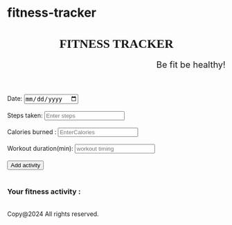 # fitness-tracker
<!DOCTYPE html>
<html>
    <head>
        <meta charset="UTF-8">
        <title>Fitness tracker</title>
        <style>
            header h1{
                  text-align :center;
                  font-family: Georgia, 'Times New Roman', Times, serif;
            }
            header p{
                text-align: right;
                font-size: 20px ;
            }
            button{
                height :auto;
                width :auto;
            }
        </style>
    </head>
    <body>
        <header>
            <h1>FITNESS TRACKER</h1>
            <p>Be fit be healthy!</p>
        </header>
        <div class="container">
            <form id="fittness form">
                <div class="date">
                    <label for="date">Date:</label> 
                    <input type="date" id="date" required>
                </div><br>
                <div class="form-group">
                    <label for="steps">Steps taken:</label>
                    <input type="number" id="steps" placeholder="Enter steps" required>
                </div><br>
                <div class="form-group">
                    <label for="calories">Calories burned :</label>
                    <input type="number" id="calories" placeholder="EnterCalories" required>
                </div><br>
                <div class="form-group">
                    <label for="workout time">Workout duration(min):</label>
                    <input type="number" id="workout time" placeholder="workout timing" required>
                </div><br>
                <button type="button" onclick="adddate">Add activity</button><br><br>
                <div class="tracker output" id="output">
                    <h3>Your fitness activity :</h3>
                </div>
            </form>
            <script>
                function add fitnessdate(){
                    const date=document.getElementById('date').value;
                    const steps=document.getElementById('steps').value;
                    const calories=document.getElementById('calories').value;
                    const workout time=document.getElementById('workout time').value;
                      if(!date || !steps|| !calories ||!duration)
                      {
                        alert("Fill in all fields:")
                        return ;
                      }
                      const actiitylist=document.getElementById('activitylist');
                      const listitem=document.getElementById('activitylist');
                      const listitem=document.createElement('li');
                      listitem.textcontent='date': ${date},'steps':${steps},'calories' :${calories},'workout time' :${workout time}mins;
                      activitylist.appendchild(listItems);
                      document.getElementById('fitness-form').reset();
                }
            </script>
        </div><br>
        <footer>Copy@2024 All rights reserved.</footer>
    </body>
</html>
